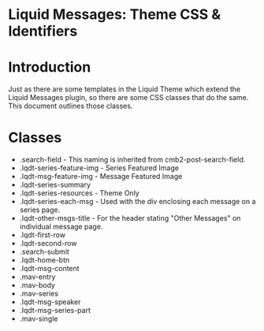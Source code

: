 # Liquid Messages: Theme CSS & Identifiers

# Introduction
Just as there are some templates in the Liquid Theme which extend the Liquid Messages plugin, so there are some CSS classes that do the same. This document outlines those classes.

# Classes
- .search-field - This naming is inherited from cmb2-post-search-field.
- .lqdt-series-feature-img - Series Featured Image
- .lqdt-msg-feature-img - Message Featured Image
- .lqdt-series-summary
- .lqdt-series-resources - Theme Only
- .lqdt-series-each-msg - Used with the div enclosing each message on a series page.
- .lqdt-other-msgs-title - For the header stating "Other Messages" on individual message page.
- .lqdt-first-row
- .lqdt-second-row
- .search-submit
- .lqdt-home-btn
- .lqdt-msg-content
- .mav-entry
- .mav-body
- .mav-series
- .lqdt-msg-speaker
- .lqdt-msg-series-part
- .mav-single
